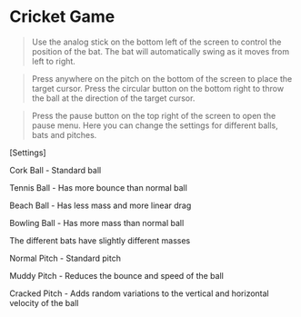# Cricket Game

> Use the analog stick on the bottom left of the screen to control the position of the bat.
  The bat will automatically swing as it moves from left to right.

> Press anywhere on the pitch on the bottom of the screen to place the target cursor.
  Press the circular button on the bottom right to throw the ball at the direction of the target cursor.

> Press the pause button on the top right of the screen to open the pause menu.
  Here you can change the settings for different balls, bats and pitches.

[Settings]

Cork Ball - Standard ball

Tennis Ball - Has more bounce than normal ball

Beach Ball - Has less mass and more linear drag

Bowling Ball - Has more mass than normal ball

The different bats have slightly different masses


Normal Pitch - Standard pitch

Muddy Pitch - Reduces the bounce and speed of the ball

Cracked Pitch - Adds random variations to the vertical and horizontal velocity of the ball
